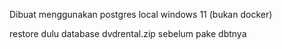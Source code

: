Dibuat menggunakan postgres local windows 11 (bukan docker)

restore dulu database dvdrental.zip sebelum pake dbtnya

